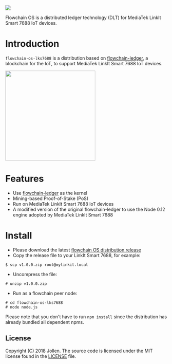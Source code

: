 ![](https://flowchain.io/fb0/images/logo-text%40128.png)

Flowchain OS is a distributed ledger technology (DLT) for MediaTek LinkIt Smart 7688 IoT devices.

# Introduction

`flowchain-os-lks7688` is a distribution based on [flowchain-ledger](https://github.com/flowchain/flowchain-ledger), a blockchain for the IoT, to support MediaTek LinkIt Smart 7688 IoT devices. 

<img src="https://flowchain.co/static/img/7688.png" style="height: 280px;" />

# Features

* Use [flowchain-ledger](https://github.com/flowchain/flowchain-ledger) as the kernel
* Mining-based Proof-of-Stake (PoS)
* Run on MediaTek LinkIt Smart 7688 IoT devices
* A modified version of the original flowchain-ledger to use the Node 0.12 engine adopted by MediaTek LinkIt Smart 7688

# Install

* Please download the latest [flowchain OS distribution release](https://github.com/flowchain/flowchain-os-lks7688/releases/tag/v1.0.0)
* Copy the release file to your LinkIt Smart 7688, for example:
```
$ scp v1.0.0.zip root@mylinkit.local
```
* Uncompress the file:
```
# unzip v1.0.0.zip
```
* Run as a flowchain peer node:
```
# cd flowchain-os-lks7688
# node node.js
```

Please note that you don't have to run `npm install` since the distribution has already bundled all dependent npms.

## License

Copyright (C) 2018 Jollen. The source code is licensed under the MIT license found in the [LICENSE](LICENSE) file.
